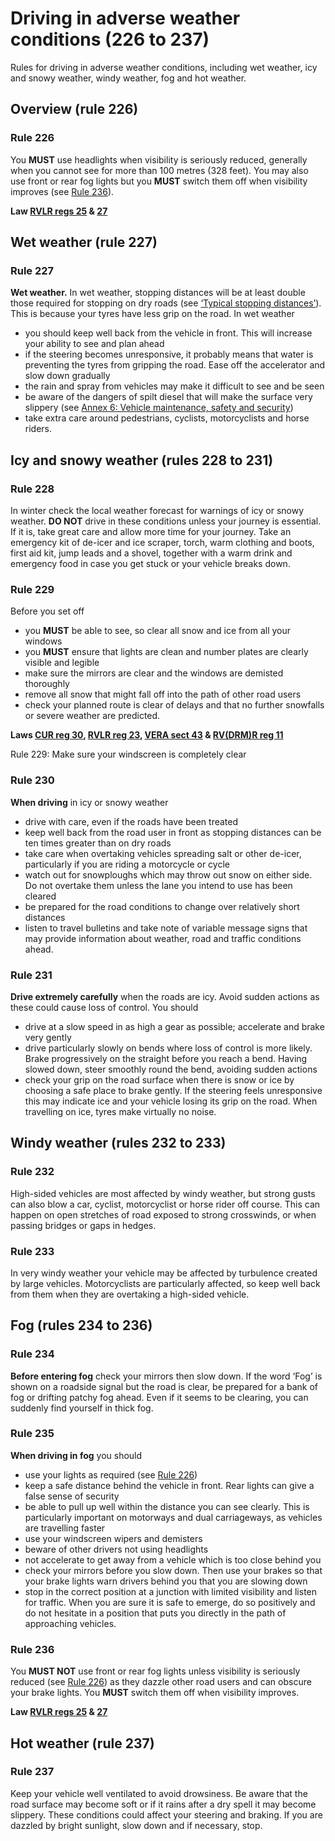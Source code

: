 
<h1>Driving in adverse weather conditions (226 to 237)</h1>
<p>Rules for driving in adverse weather conditions, including wet weather, icy and snowy weather, windy weather, fog and hot weather.</p>
<h2>
Overview (rule 226)
</h2>
<h3>Rule 226</h3>
<p>You <strong>MUST</strong>
use headlights when visibility is seriously reduced, generally when you cannot see for more than 100 metres (328 feet). You may also use front or rear fog lights but you <strong>MUST</strong>
switch them off when visibility improves (see <a href='driving-in-adverse-weather-conditions-226-to-237.md#rule236'>Rule 236</a>).</p>
<p><strong>Law <a href='http://www.legislation.gov.uk/uksi/1989/1796/regulation/25/made'>RVLR regs 25</a> &amp; <a href='http://www.legislation.gov.uk/uksi/1989/1796/regulation/27/made'>27</a></strong>
</p>
<h2>
Wet weather (rule 227)
</h2>
<h3>Rule 227</h3>
<p><strong>Wet weather.</strong>
In wet weather, stopping distances will be at least double those required for stopping on dry roads (see <a href='general-rules-techniques-and-advice-for-all-drivers-and-riders-103-to-158.md#rule126'>‘Typical stopping distances’</a>). This is because your tyres have less grip on the road. In wet weather</p>
<ul>
<li>you should keep well back from the vehicle in front. This will increase your ability to see and plan ahead</li>
<li>if the steering becomes unresponsive, it probably means that water is preventing the tyres from gripping the road. Ease off the accelerator and slow down gradually</li>
<li>the rain and spray from vehicles may make it difficult to see and be seen</li>
<li>be aware of the dangers of spilt diesel that will make the surface very slippery (see <a href='annex-6-vehicle-maintenance-safety-and-security.md'>Annex 6: Vehicle maintenance, safety and security</a>)</li>
<li>take extra care around pedestrians, cyclists, motorcyclists and horse riders.</li>
</ul>
<h2>
Icy and snowy weather (rules 228 to 231)
</h2>
<h3>Rule 228</h3>
<p>In winter check the local weather forecast for warnings of icy or snowy weather. <strong>DO NOT</strong>
drive in these conditions unless your journey is essential. If it is, take great care and allow more time for your journey. Take an emergency kit of de-icer and ice scraper, torch, warm clothing and boots, first aid kit, jump leads and a shovel, together with a warm drink and emergency food in case you get stuck or your vehicle breaks down.</p>
<h3>Rule 229</h3>
<p>Before you set off</p>
<ul>
<li>you <strong>MUST</strong>
be able to see, so clear all snow and ice from all your windows</li>
<li>you <strong>MUST</strong>
ensure that lights are clean and number plates are clearly visible and legible</li>
<li>make sure the mirrors are clear and the windows are demisted thoroughly</li>
<li>remove all snow that might fall off into the path of other road users</li>
<li>check your planned route is clear of delays and that no further snowfalls or severe weather are predicted.</li>
</ul>
<p><strong>Laws <a href='http://www.legislation.gov.uk/uksi/1986/1078/regulation/30/made'>CUR reg 30</a>, <a href='http://www.legislation.gov.uk/uksi/1989/1796/regulation/23/made'>RVLR reg 23</a>, <a href='http://www.legislation.gov.uk/ukpga/1994/22/section/43'>VERA sect 43</a> &amp; <a href='http://www.legislation.gov.uk/uksi/2001/561/regulation/11/made'>RV(DRM)R reg 11</a></strong>
</p>
<p></p>
Rule 229: Make sure your windscreen is completely clear<h3>Rule 230</h3>
<p><strong>When driving</strong>
in icy or snowy weather</p>
<ul>
<li>drive with care, even if the roads have been treated</li>
<li>keep well back from the road user in front as stopping distances can be ten times greater than on dry roads</li>
<li>take care when overtaking vehicles spreading salt or other de-icer, particularly if you are riding a motorcycle or cycle</li>
<li>watch out for snowploughs which may throw out snow on either side. Do not overtake them unless the lane you intend to use has been cleared</li>
<li>be prepared for the road conditions to change over relatively short distances</li>
<li>listen to travel bulletins and take note of variable message signs that may provide information about weather, road and traffic conditions ahead.</li>
</ul>
<h3>Rule 231</h3>
<p><strong>Drive extremely carefully</strong>
when the roads are icy. Avoid sudden actions as these could cause loss of control. You should</p>
<ul>
<li>drive at a slow speed in as high a gear as possible; accelerate and brake very gently</li>
<li>drive particularly slowly on bends where loss of control is more likely. Brake progressively on the straight before you reach a bend. Having slowed down, steer smoothly round the bend, avoiding sudden actions</li>
<li>check your grip on the road surface when there is snow or ice by choosing a safe place to brake gently. If the steering feels unresponsive this may indicate ice and your vehicle losing its grip on the road. When travelling on ice, tyres make virtually no noise.</li>
</ul>
<h2>
Windy weather (rules 232 to 233)
</h2>
<h3>Rule 232</h3>
<p>High-sided vehicles are most affected by windy weather, but strong gusts can also blow a car, cyclist, motorcyclist or horse rider off course. This can happen on open stretches of road exposed to strong crosswinds, or when passing bridges or gaps in hedges.</p>
<h3>Rule 233</h3>
<p>In very windy weather your vehicle may be affected by turbulence created by large vehicles. Motorcyclists are particularly affected, so keep well back from them when they are overtaking a high-sided vehicle.</p>
<h2>
Fog (rules 234 to 236)
</h2>
<h3>Rule 234</h3>
<p><strong>Before entering fog</strong>
check your mirrors then slow down. If the word ‘Fog’ is shown on a roadside signal but the road is clear, be prepared for a bank of fog or drifting patchy fog ahead. Even if it seems to be clearing, you can suddenly find yourself in thick fog.</p>
<h3>Rule 235</h3>
<p><strong>When driving in fog</strong>
you should</p>
<ul>
<li>use your lights as required (see <a href='driving-in-adverse-weather-conditions-226-to-237.md#rule226'>Rule 226</a>)</li>
<li>keep a safe distance behind the vehicle in front. Rear lights can give a false sense of security</li>
<li>be able to pull up well within the distance you can see clearly. This is particularly important on motorways and dual carriageways, as vehicles are travelling faster</li>
<li>use your windscreen wipers and demisters</li>
<li>beware of other drivers not using headlights</li>
<li>not accelerate to get away from a vehicle which is too close behind you</li>
<li>check your mirrors before you slow down. Then use your brakes so that your brake lights warn drivers behind you that you are slowing down</li>
<li>stop in the correct position at a junction with limited visibility and listen for traffic. When you are sure it is safe to emerge, do so positively and do not hesitate in a position that puts you directly in the path of approaching vehicles.</li>
</ul>
<h3>Rule 236</h3>
<p>You <strong>MUST NOT</strong>
use front or rear fog lights unless visibility is seriously reduced (see <a href='driving-in-adverse-weather-conditions-226-to-237.md#rule226'>Rule 226</a>) as they dazzle other road users and can obscure your brake lights. You <strong>MUST</strong>
switch them off when visibility improves.</p>
<p><strong>Law <a href='http://www.legislation.gov.uk/uksi/1989/1796/regulation/25/made'>RVLR regs 25</a> &amp; <a href='http://www.legislation.gov.uk/uksi/1989/1796/regulation/27/made'>27</a></strong>
</p>
<h2>
Hot weather (rule 237)
</h2>
<h3>Rule 237</h3>
<p>Keep your vehicle well ventilated to avoid drowsiness. Be aware that the road surface may become soft or if it rains after a dry spell it may become slippery. These conditions could affect your steering and braking. If you are dazzled by bright sunlight, slow down and if necessary, stop.</p>

